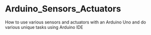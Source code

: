 # Arduino_Sensors_Actuators
How to use various sensors and actuators with an Arduino Uno and do various unique tasks using Arduino IDE
